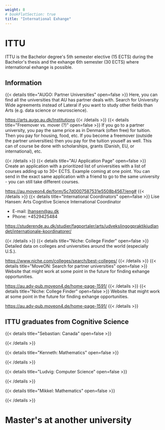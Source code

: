 ```yaml
---
weight: 8
# bookFlatSection: true
title: "International Exhange"
---
```


# ITTU

ITTU is the Bachelor degree's 5th semester elective (15 ECTS) during the Bachelor's thesis and the exhange 6th semester (30 ECTS) where international exhange is possible.

## Information

{{< details title="AUGO: Partner Universities" open=false >}}
Here, you can find all the universities that AU has partner deals with. Search for University Wide agreements instead of Lateral if you want to study other fields than Arts (e.g. data science or neuroscience).

https://arts.augo.au.dk/Institutions
{{< /details >}}
{{< details title="Freemover vs. mover (?)" open=false >}}
If you go to a partner university, you pay the same price as in Denmark (often free) for tuition. Then you pay for housing, food, etc. If you become a freemover (outside the partner universities) then you pay for the tuition youself as well. This can of course be done with scholarships, grants (Danish, EU, or international), etc.

{{< /details >}}
{{< details title="AU Application Page" open=false >}}
Create an application with a prioritized list of universities with a list of courses adding up to 30\< ECTS. Example coming at one point. You can send in the exact same application with a friend to go to the same university - you can still take different courses.

https://au.moveon4.de/form/5c7d0007587531e5508b4567/eng#
{{< /details >}}
{{< details title="International Coordinators" open=false >}}
Lise Hansen: Arts Cognitive Science International Coordinator

- E-mail: lhansen@au.dk
- Phone: +4529425484

https://studerende.au.dk/studier/fagportaler/arts/udvekslingogpraktikiudlandet/internationale-koordinatorer/

{{< /details >}}
{{< details title="Niche: College Finder" open=false >}}
Detailed data on colleges and universities around the world (especially U.S.).

https://www.niche.com/colleges/search/best-colleges/
{{< /details >}}
{{< details title="MoveON: Search for partner universities" open=false >}}
Website that might work at some point in the future for finding exhange opportunities.

https://au.adv-pub.moveon4.de/home-page-1591/
{{< /details >}}
{{< details title="Niche: College Finder" open=false >}}
Website that might work at some point in the future for finding exhange opportunities.

https://au.adv-pub.moveon4.de/home-page-1591/
{{< /details >}}

## ITTU graduates from Cognitive Science

{{< details title="Sebastian: Canada" open=false >}}

{{< /details >}}

{{< details title="Kenneth: Mathematics" open=false >}}

{{< /details >}}

{{< details title="Ludvig: Computer Science" open=false >}}

{{< /details >}}

{{< details title="Mikkel: Mathematics" open=false >}}

{{< /details >}}

# Master's at another university
